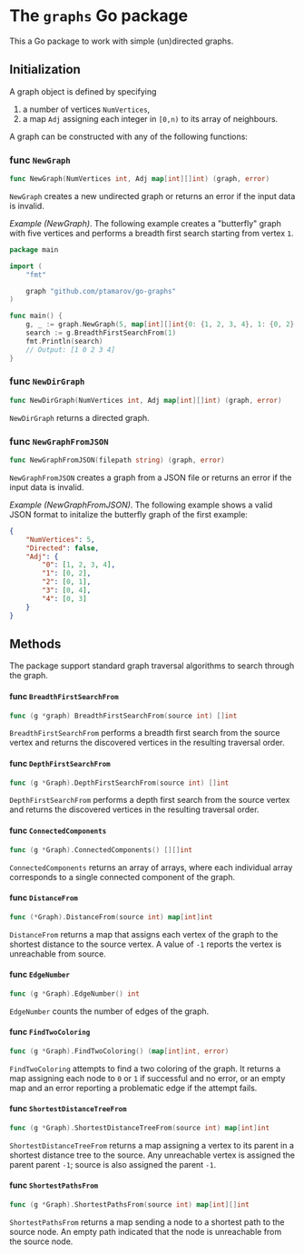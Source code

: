 # The `graphs` Go package

This a Go package to work with simple (un)directed graphs.

## Initialization

A graph object is defined by specifying

1. a number of vertices `NumVertices`,
2. a map `Adj` assigning each integer in `[0,n)` to its array of neighbours.

A graph can be constructed with any of the following functions:

### func `NewGraph`
```go
func NewGraph(NumVertices int, Adj map[int][]int) (graph, error)
```
`NewGraph` creates a new undirected graph or returns an error if the
input data is invalid. 

_Example (NewGraph)_. The following example creates a "butterfly" graph with five vertices
and performs a breadth first search starting from vertex `1`.
```go
package main 

import (
    "fmt"

    graph "github.com/ptamarov/go-graphs"
)

func main() {
	g, _ := graph.NewGraph(5, map[int][]int{0: {1, 2, 3, 4}, 1: {0, 2}, 2: {0, 1}, 3: {0, 4}, 4: {0, 3}})
    search := g.BreadthFirstSearchFrom(1)
    fmt.Println(search)
    // Output: [1 0 2 3 4]
}
```

### func `NewDirGraph`
```go 
func NewDirGraph(NumVertices int, Adj map[int][]int) (graph, error)
```
`NewDirGraph` returns a directed graph.

### func `NewGraphFromJSON`
```go
func NewGraphFromJSON(filepath string) (graph, error) 
```
`NewGraphFromJSON` creates a graph from a JSON file or returns an error if the
input data is invalid.

_Example (NewGraphFromJSON)_. The following example shows a valid JSON format to initalize the butterfly graph
of the first example:
```json
{
    "NumVertices": 5,
    "Directed": false,
    "Adj": {
        "0": [1, 2, 3, 4],
        "1": [0, 2],
        "2": [0, 1],
        "3": [0, 4],
        "4": [0, 3]
    }
}
```

## Methods 

The package support standard graph traversal algorithms to search through the graph.

#### func `BreadthFirstSearchFrom`
```go
func (g *graph) BreadthFirstSearchFrom(source int) []int
```
`BreadthFirstSearchFrom` performs a breadth first search from the source vertex
and returns the discovered vertices in the resulting traversal order. 

#### func `DepthFirstSearchFrom`
```go
func (g *Graph).DepthFirstSearchFrom(source int) []int
```
`DepthFirstSearchFrom` performs a depth first search from the source vertex and 
returns the discovered vertices in the resulting traversal order.  

#### func `ConnectedComponents`
```go
func (g *Graph).ConnectedComponents() [][]int
```
`ConnectedComponents` returns an array of arrays, where each individual array 
corresponds to a single connected component of the graph.

#### func `DistanceFrom`
```go
func (*Graph).DistanceFrom(source int) map[int]int
```
`DistanceFrom` returns a map that assigns each vertex of the graph to the
shortest distance to the source vertex. A value of `-1` reports the vertex is
unreachable from source. 

#### func `EdgeNumber`
```go
func (g *Graph).EdgeNumber() int
```
`EdgeNumber` counts the number of edges of the graph.

#### func `FindTwoColoring`
```go
func (g *Graph).FindTwoColoring() (map[int]int, error)
```
`FindTwoColoring` attempts to find a two coloring of the graph. It returns
a map assigning each node to `0` or `1` if successful and no error, or an 
empty map and an error reporting a problematic edge if the attempt fails.

#### func `ShortestDistanceTreeFrom`
```go
func (g *Graph).ShortestDistanceTreeFrom(source int) map[int]int
```
`ShortestDistanceTreeFrom` returns a map assigning a vertex to its parent
in a shortest distance tree to the source. Any unreachable vertex is assigned
the parent parent `-1`; source is also assigned the parent `-1`.

#### func `ShortestPathsFrom`
```go
func (g *Graph).ShortestPathsFrom(source int) map[int][]int
```
`ShortestPathsFrom` returns a map sending a node to a shortest
path to the source node. An empty path indicated that the node
is unreachable from the source node.
